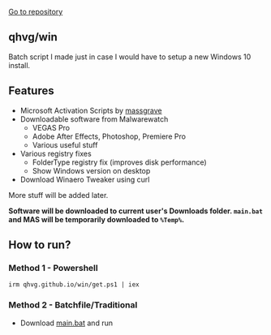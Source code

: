 [Go to repository](https://github.com/qhvg/win)
## qhvg/win
Batch script I made just in case I would have to setup a new Windows 10 install.

## Features

- Microsoft Activation Scripts by [massgrave](https://github.com/massgravel)
- Downloadable software from Malwarewatch
  - VEGAS Pro
  - Adobe After Effects, Photoshop, Premiere Pro
  - Various useful stuff
- Various registry fixes
  - FolderType registry fix (improves disk performance)
  - Show Windows version on desktop
- Download Winaero Tweaker using curl

More stuff will be added later.

**Software will be downloaded to current user's Downloads folder. `main.bat` and MAS will be temporarily downloaded to `%Temp%`.**

## How to run?
### Method 1 - Powershell
`irm qhvg.github.io/win/get.ps1 | iex`
### Method 2 - Batchfile/Traditional
- Download [main.bat](https://github.com/qhvg/win/blob/main/main.bat) and run
